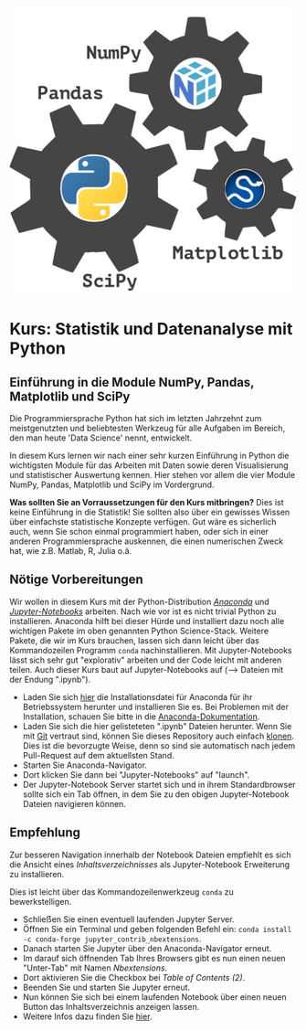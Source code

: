 ![Kurs Logo](python-stats-logo.png)

# Kurs: Statistik und Datenanalyse mit Python
## Einführung in die Module NumPy, Pandas, Matplotlib und SciPy

Die Programmiersprache Python hat sich im letzten Jahrzehnt zum meistgenutzten und beliebtesten Werkzeug für alle Aufgaben im Bereich, den man heute 'Data Science' nennt, entwickelt.

In diesem Kurs lernen wir nach einer sehr kurzen Einführung in Python die wichtigsten Module für das Arbeiten mit Daten sowie deren Visualisierung und statistischer Auswertung kennen. Hier stehen vor allem die vier Module NumPy, Pandas, Matplotlib und SciPy im Vordergrund.

**Was sollten Sie an Vorraussetzungen für den Kurs mitbringen?**
Dies ist keine Einführung in die Statistik! Sie sollten also über ein gewisses Wissen über einfachste statistische Konzepte verfügen. Gut wäre es sicherlich auch, wenn Sie schon einmal programmiert haben, oder sich in einer anderen Programmiersprache auskennen, die einen numerischen Zweck hat, wie z.B. Matlab, R, Julia o.ä.

## Nötige Vorbereitungen

Wir wollen in diesem Kurs mit der Python-Distribution [*Anaconda*](https://de.wikipedia.org/wiki/Anaconda_(Python-Distribution)) und [*Jupyter-Notebooks*](https://de.wikipedia.org/wiki/Project_Jupyter#Jupyter_Notebook) arbeiten. Nach wie vor ist es nicht trivial Python zu installieren. Anaconda hilft bei dieser Hürde und installiert dazu noch alle wichtigen Pakete im oben genannten Python Science-Stack. Weitere Pakete, die wir im Kurs brauchen, lassen sich dann leicht über das Kommandozeilen Programm `conda` nachinstallieren. Mit Jupyter-Notebooks lässt sich sehr gut "explorativ" arbeiten und der Code leicht mit anderen teilen. Auch dieser Kurs baut auf Jupyter-Notebooks auf (--> Dateien mit der Endung ".ipynb").

- Laden Sie sich [hier](https://www.anaconda.com/products/distribution) die Installationsdatei für Anaconda für ihr Betriebssystem herunter und installieren Sie es. Bei Problemen mit der Installation, schauen Sie bitte in die [Anaconda-Dokumentation](https://docs.anaconda.com/anaconda/install/).
- Laden Sie sich die hier gelisteteten ".ipynb" Dateien herunter. Wenn Sie mit [Git](https://git-scm.com/docs/git/de) vertraut sind, können Sie dieses Repository auch einfach [klonen](https://docs.github.com/en/repositories/creating-and-managing-repositories/cloning-a-repository). Dies ist die bevorzugte Weise, denn so sind sie automatisch nach jedem Pull-Request auf dem aktuellsten Stand.
- Starten Sie Anaconda-Navigator.
- Dort klicken Sie dann bei "Jupyter-Notebooks" auf "launch".
- Der Jupyter-Notebook Server startet sich und in ihrem Standardbrowser sollte sich ein Tab öffnen, in dem Sie zu den obigen Jupyter-Notebook Dateien navigieren können.

## Empfehlung

Zur besseren Navigation innerhalb der Notebook Dateien empfiehlt es sich die Ansicht eines *Inhaltsverzeichnisses* als Jupyter-Notebook Erweiterung zu installieren.

Dies ist leicht über das Kommandozeilenwerkzeug `conda` zu bewerkstelligen.

- Schlieẞen Sie einen eventuell laufenden Jupyter Server.
- Öffnen Sie ein Terminal und geben folgenden Befehl ein: `conda install -c conda-forge jupyter_contrib_nbextensions`.
- Danach starten Sie Jupyter über den Anaconda-Navigator erneut.
- Im darauf sich öffnenden Tab Ihres Browsers gibt es nun einen neuen "Unter-Tab" mit Namen *Nbextensions*.
- Dort aktivieren Sie die Checkbox bei *Table of Contents (2)*.
- Beenden Sie und starten Sie Jupyter erneut.
- Nun können Sie sich bei einem laufenden Notebook über einen neuen Button das Inhaltsverzeichnis anzeigen lassen.
- Weitere Infos dazu finden Sie [hier](https://jupyter-contrib-nbextensions.readthedocs.io/en/latest/nbextensions/toc2/README.html).